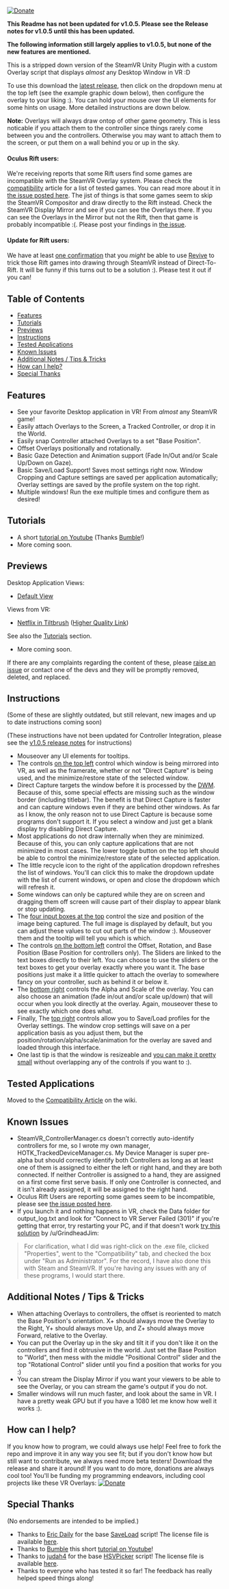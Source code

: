 [![Donate](https://img.shields.io/badge/Donate-PayPal-blue.svg)](https://www.paypal.com/cgi-bin/webscr?cmd=_s-xclick&hosted_button_id=UK5EVMA4DFBWY)

**This Readme has not been updated for v1.0.5. Please see the Release notes for v1.0.5 until this has been updated.**

**The following information still largely applies to v1.0.5, but none of the new features are mentioned.**

This is a stripped down version of the SteamVR Unity Plugin with a custom Overlay script that displays _almost_ any Desktop Window in VR :D

To use this download the [latest release](https://github.com/Hotrian/OpenVRDesktopDisplayPortal/releases), then click on the dropdown menu at the top left (see the example graphic down below), then configure the overlay to your liking :). You can hold your mouse over the UI elements for some hints on usage. More detailed instructions are down below.

**Note:** Overlays will always draw ontop of other game geometry. This is less noticable if you attach them to the controller since things rarely come between you and the controllers. Otherwise you may want to attach them to the screen, or put them on a wall behind you or up in the sky.

#### Oculus Rift users:
We're receiving reports that some Rift users find some games are incompatible with the SteamVR Overlay system. Please check the [compatibility](https://github.com/Hotrian/OpenVRDesktopDisplayPortal/wiki/Compatibility) article for a list of tested games. You can read more about it in [the issue posted here](https://github.com/Hotrian/OpenVRTwitchChat/issues/4). The jist of things is that some games seem to skip the SteamVR Compositor and draw directly to the Rift instead. Check the SteamVR Display Mirror and see if you can see the Overlays there. If you can see the Overlays in the Mirror but not the Rift, then that game is probably incompatible :(. Please post your findings in [the issue](https://github.com/Hotrian/OpenVRTwitchChat/issues/4).

#### Update for Rift users:
We have at least [one confirmation](https://www.reddit.com/r/EliteDangerous/comments/4tr3gx/you_can_now_watch_netflixyoutubemovies_in_elite/d5khcj0?context=3) that you _might_ be able to use [Revive](https://github.com/LibreVR/Revive) to trick those Rift games into drawing through SteamVR instead of Direct-To-Rift. It will be funny if this turns out to be a solution :). Please test it out if you can!

## Table of Contents
- [Features](https://github.com/Hotrian/OpenVRDesktopDisplayPortal#features)
- [Tutorials](https://github.com/Hotrian/OpenVRDesktopDisplayPortal#tutorials)
- [Previews](https://github.com/Hotrian/OpenVRDesktopDisplayPortal#previews)
- [Instructions](https://github.com/Hotrian/OpenVRDesktopDisplayPortal#instructions)
- [Tested Applications](https://github.com/Hotrian/OpenVRDesktopDisplayPortal#tested-applications)
- [Known Issues](https://github.com/Hotrian/OpenVRDesktopDisplayPortal#known-issues)
- [Additional Notes / Tips & Tricks](https://github.com/Hotrian/OpenVRDesktopDisplayPortal#additional-notes--tips--tricks)
- [How can I help?](https://github.com/Hotrian/OpenVRDesktopDisplayPortal#how-can-i-help)
- [Special Thanks](https://github.com/Hotrian/OpenVRDesktopDisplayPortal#special-thanks)

## Features
- See your favorite Desktop application in VR! From _almost_ any SteamVR game!
- Easily attach Overlays to the Screen, a Tracked Controller, or drop it in the World.
- Easily snap Controller attached Overlays to a set "Base Position".
- Offset Overlays positionally and rotationally.
- Basic Gaze Detection and Animation support (Fade In/Out and/or Scale Up/Down on Gaze).
- Basic Save/Load Support! Saves most settings right now. Window Cropping and Capture settings are saved per application automatically; Overlay settings are saved by the profile system on the top right.
- Multiple windows! Run the exe multiple times and configure them as desired!

## Tutorials
- A short [tutorial on Youtube](https://www.youtube.com/watch?v=jjnyjf7RuMU) (Thanks [Bumble](https://www.youtube.com/channel/UCahG62_Yv1IpL2RIOCV88qQ)!)
- More coming soon.

## Previews
Desktop Application Views:
- [Default View](http://i.imgur.com/AVUvNsZ.png)

Views from VR:
- [Netflix in Tiltbrush](https://thumbs.gfycat.com/TautHopefulFieldmouse-size_restricted.gif) ([Higher Quality Link](https://gfycat.com/TautHopefulFieldmouse))

See also the [Tutorials](https://github.com/Hotrian/OpenVRDesktopDisplayPortal#tutorials) section.
- More coming soon.

If there are any complaints regarding the content of these, please [raise an issue](https://github.com/Hotrian/OpenVRDesktopDisplayPortal/issues/new) or contact one of the devs and they will be promptly removed, deleted, and replaced.

## Instructions
(Some of these are slightly outdated, but still relevant, new images and up to date instructions coming soon)

(These instructions have not been updated for Controller Integration, please see the [v1.0.5 release notes](https://github.com/Hotrian/OpenVRDesktopDisplayPortal/releases/tag/v1.0.5-alpha) for instructions)
- Mouseover any UI elements for tooltips.
- The controls [on the top left](http://i.imgur.com/798RPdH.png) control which window is being mirrored into VR, as well as the framerate, whether or not "Direct Capture" is being used, and the minimize/restore state of the selected window.
- Direct Capture targets the window before it is processed by the [DWM](https://en.wikipedia.org/wiki/Desktop_Window_Manager). Because of this, some special effects are missing such as the window border (including titlebar). The benefit is that Direct Capture is faster and can capture windows even if they are behind other windows. As far as I know, the only reason not to use Direct Capture is because some programs don't support it. If you select a window and just get a blank display try disabling Direct Capture.
- Most applications do not draw internally when they are minimized. Because of this, you can only capture applications that are not minimized in most cases. The lower toggle button on the top left should be able to control the minimize/restore state of the selected application.
- The little recycle icon to the right of the application dropdown refreshes the list of windows. You'll can click this to make the dropdown update with the list of current windows, or open and close the dropdown which will refresh it.
- Some windows can only be captured while they are on screen and dragging them off screen will cause part of their display to appear blank or stop updating.
- The [four input boxes at the top](http://i.imgur.com/CeWuxvI.png) control the size and position of the image being captured. The full image is displayed by default, but you can adjust these values to cut out parts of the window :). Mouseover them and the tooltip will tell you which is which.
- The controls [on the bottom left](http://i.imgur.com/DyEz9D0.png) control the Offset, Rotation, and Base Position (Base Position for controllers only). The Sliders are linked to the text boxes directly to their left. You can choose to use the sliders or the text boxes to get your overlay exactly where you want it. The base positions just make it a little quicker to attach the overlay to somewhere fancy on your controller, such as behind it or below it.
- The [bottom right](http://i.imgur.com/94vljYe.png) controls the Alpha and Scale of the overlay. You can also choose an animation (fade in/out and/or scale up/down) that will occur when you look directly at the overlay. Again, mouseover these to see exactly which one does what.
- Finally, The [top right](http://i.imgur.com/D1y3vjd.png) controls allow you to Save/Load profiles for the Overlay settings. The window crop settings will save on a per application basis as you adjust them, but the position/rotation/alpha/scale/animation for the overlay are saved and loaded through this interface.
- One last tip is that the window is resizeable and [you can make it pretty small](http://i.imgur.com/7qIhgEr.png) without overlapping any of the controls if you want to :).

## Tested Applications
Moved to the [Compatibility Article](https://github.com/Hotrian/OpenVRDesktopDisplayPortal/wiki/Compatibility) on the wiki.

## Known Issues
- SteamVR_ControllerManager.cs doesn't correctly auto-identify controllers for me, so I wrote my own manager, HOTK_TrackedDeviceManager.cs. My Device Manager is super pre-alpha but should correctly identify both Controllers as long as at least one of them is assigned to either the left or right hand, and they are both connected. If neither Controller is assigned to a hand, they are assigned on a first come first serve basis. If only one Controller is connected, and it isn't already assigned, it will be assigned to the right hand.
- Oculus Rift Users are reporting some games seem to be incompatible, please see [the issue posted here](https://github.com/Hotrian/OpenVRTwitchChat/issues/4).
- If you launch it and nothing happens in VR, check the Data folder for output_log.txt and look for "Connect to VR Server Failed (301)" if you're getting that error, try restarting your PC, and if that doesn't work [try this solution](https://www.reddit.com/r/Vive/comments/4p9hxg/wip_i_just_released_the_first_build_of_my_cross/d4kmvrj) by /u/GrindheadJim:

>For clarification, what I did was right-click on the .exe file, clicked "Properties", went to the "Compatibility" tab, and checked the box under "Run as Administrator". For the record, I have also done this with Steam and SteamVR. If you're having any issues with any of these programs, I would start there. 

## Additional Notes / Tips & Tricks
- When attaching Overlays to controllers, the offset is reoriented to match the Base Position's orientation. X+ should always move the Overlay to the Right, Y+ should always move Up, and Z+ should always move Forward, relative to the Overlay.
- You can put the Overlay up in the sky and tilt it if you don't like it on the controllers and find it obtrusive in the world. Just set the Base Position to "World", then mess with the middle "Positional Control" slider and the top "Rotational Control" slider until you find a position that works for you :)
- You can stream the Display Mirror if you want your viewers to be able to see the Overlay, or you can stream the game's output if you do not.
- Smaller windows will run much faster, and look about the same in VR. I have a pretty weak GPU but if you have a 1080 let me know how well it works :).

## How can I help?

If you know how to program, we could always use help! Feel free to fork the repo and improve it in any way you see fit; but if you don't know how but still want to contribute, we always need more beta testers! Download the release and share it around! If you want to do more, donations are always cool too! You'll be funding my programming endeavors, including cool projects like these VR Overlays: [![Donate](https://img.shields.io/badge/Donate-PayPal-blue.svg)](https://www.paypal.com/cgi-bin/webscr?cmd=_s-xclick&hosted_button_id=UK5EVMA4DFBWY)

## Special Thanks

(No endorsements are intended to be implied.)

- Thanks to [Eric Daily](http://tutsplus.com/authors/eric-daily) for the base [SaveLoad](http://gamedevelopment.tutsplus.com/tutorials/how-to-save-and-load-your-players-progress-in-unity--cms-20934) script! The license file is available [here](../master/SaveLoad-LICENSE.txt).
- Thanks to [Bumble](https://www.youtube.com/channel/UCahG62_Yv1IpL2RIOCV88qQ) this short [tutorial on Youtube](https://www.youtube.com/watch?v=jjnyjf7RuMU)!
- Thanks to [judah4](https://github.com/judah4) for the base [HSVPicker](https://github.com/judah4/HSV-Color-Picker-Unity) script! The license file is available [here](../master/HSVPicker-LICENSE.txt).
- Thanks to everyone who has tested it so far! The feedback has really helped speed things along!
